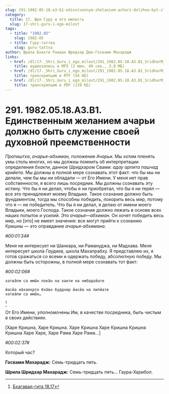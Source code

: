 ```yaml
---
slug: 291-1982-05-18-a3-b1-edinstvennym-zhelaniem-achari-dolzhno-byt-sluzhenie-svoej-duhovnoj-preemstvennosti
category:
  title: 17. Шри Гуру и его милость
  slug: 17-shri-guru-i-ego-milost
tags:
  - title: "1982.05"
    slug: 1982-05
  - title: Гуру-таттва
    slug: guru-tattva
author: Шрила Бхакти Ракшак Шридхар Дев-Госвами Махарадж
links:
  - href: /dl/17._Shri_Guru_i_ego_milost/291_1982.05.18.A3.B1_SridharMj_Edinstvennym_zhelaniem_achari_dolzhno_byt_sluzhenie_svoej_duhovnoj_preemstvennosti.mp3
    title: аудиозапись в MP3 (2 мин. 49 сек., 3,9 МБ)
  - href: /dl/17._Shri_Guru_i_ego_milost/291_1982.05.18.A3.B1_SridharMj_Edinstvennym_zhelaniem_achari_dolzhno_byt_sluzhenie_svoej_duhovnoj_preemstvennosti.rtf
    title: транскрипцию в RTF (54 КБ)
  - href: /dl/17._Shri_Guru_i_ego_milost/291_1982.05.18.A3.B1_SridharMj_Edinstvennym_zhelaniem_achari_dolzhno_byt_sluzhenie_svoej_duhovnoj_preemstvennosti.pdf
    title: транскрипцию в PDF (139 КБ)
---
```


# 291. 1982.05.18.A3.B1. Единственным желанием ачарьи должно быть служение своей духовной преемственности

*Пратиштха*, *ачарья-абхиман*, положение *Ачарьи.* Мы хотим пленять умы столь многих, но мы должны помнить об интерпретации определения *бхакти*, данное Шридхаром Свами: *адау арпита пашчад крийета.* Мы должны в полной мере сознавать этот факт: что бы мы ни делали, чем бы мы ни обладали — от Его Имени. У меня нет прав собственности, я всего лишь посредник. Мы должны сознавать эту истину. Что бы я ни делал, чтобы я ни приобретал, что бы я ни терял — все это принадлежит моему Владыке. Такое сознание должно быть фундаментом, тогда мы способны победить, покорить весь мир, потому что я — не победитель. Что бы я ни делал, я делаю от имени моего Владыки, моего Господа. Такое сознание должно лежать в основе всех наших попыток и усилий. Это *ачарья*—*абхиман*. Он хочет победить весь мир, но [это] не имеет значения: все могут прийти к сознанию Кришны — это оправдание *ачарья-абхимана*.

*#00:01:34#*

Меня не интересует ни Шанкара, ни Рамануджа, ни Мадхава. Меня интересует школа *Гаудиев*, школа Махапрабху. Я представляю их, я готов сражаться со всеми и одержать победу, абсолютную победу. Мы должны быть осторожны, в полной мере сознавать тот факт:

*#00:02:06#*

    хатва̄пи са има̄н лока̄н на ханти на нибадхйате

    йасйа на̄хан̇кр̣то бха̄во буддхир йасйа на липйате
    хатва̄пи са има̄н…
[^_ftn1]

От Его Имени, уполномочены Им, в качестве посредника, быть чистым в своих действиях.

[Харе Кришна, Харе Кришна. Харе Кришна Харе Кришна Кришна Кришна Харе Харе, Харе Рама Харе Рама…]

*#00:02:37#*

Который час?

**Госвами Махарадж:** Семь-тридцать пять.

**Шрила Шридхар Махарадж:** Семь-тридцать пять… Гаура-Харибол.



[^_ftn1]: [Бхагавад-гита 18.17](../notes/bhagavad-gita/bhagavad-gita-18-17.md)
